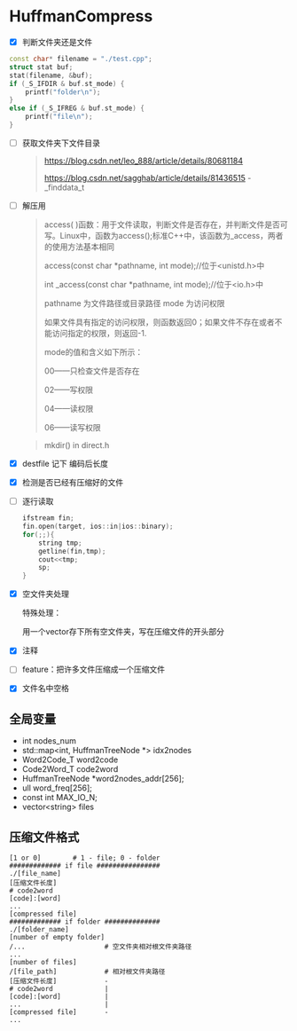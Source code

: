 # HuffmanCompress

- [x] 判断文件夹还是文件
```cpp
const char* filename = "./test.cpp";
struct stat buf;
stat(filename, &buf);
if (_S_IFDIR & buf.st_mode) {
    printf("folder\n");
}
else if (_S_IFREG & buf.st_mode) {
    printf("file\n");
}
```
- [ ] 获取文件夹下文件目录

  > https://blog.csdn.net/leo_888/article/details/80681184
  >
  > https://blog.csdn.net/sagghab/article/details/81436515 - \_finddata_t

- [ ] 解压用

  > access( )函数：用于文件读取，判断文件是否存在，并判断文件是否可写。Linux中，函数为access();标准C++中，该函数为_access，两者的使用方法基本相同
  >
  > access(const char *pathname, int mode);//位于<unistd.h>中
  >
  > int _access(const char *pathname, int mode);//位于<io.h>中
  >
  > pathname 为文件路径或目录路径 mode 为访问权限
  >
  > 如果文件具有指定的访问权限，则函数返回0；如果文件不存在或者不能访问指定的权限，则返回-1.
  >
  > mode的值和含义如下所示：
  >
  > 00——只检查文件是否存在
  >
  > 02——写权限
  >
  > 04——读权限
  >
  > 06——读写权限

  > mkdir() in direct.h

- [x] destfile 记下 编码后长度

- [x] 检测是否已经有压缩好的文件

- [ ] 逐行读取

  ```cpp
  ifstream fin;
  fin.open(target, ios::in|ios::binary);
  for(;;){
      string tmp;
      getline(fin,tmp);
      cout<<tmp;
      sp;
  }
  ```

- [x] 空文件夹处理

  特殊处理：

  用一个vector存下所有空文件夹，写在压缩文件的开头部分

- [x] 注释

- [ ] feature：把许多文件压缩成一个压缩文件

- [x] 文件名中空格





## 全局变量

+ int nodes_num
+ std::map<int, HuffmanTreeNode *> idx2nodes
+ Word2Code_T word2code
+ Code2Word_T code2word
+ HuffmanTreeNode *word2nodes_addr[256];
+ ull word_freq[256];
+ const int MAX_IO_N;
+ vector\<string> files

## 压缩文件格式

```
[1 or 0]		# 1 - file; 0 - folder
############# if file ################
./[file_name]
[压缩文件长度]
# code2word
[code]:[word]
...
[compressed file]
############# if folder ##############
./[folder_name]
[number of empty folder]
/...					# 空文件夹相对根文件夹路径
...
[number of files]
/[file_path]			# 相对根文件夹路径
[压缩文件长度]			-
# code2word				|
[code]:[word]			|
...						|
[compressed file]		-
...

```

